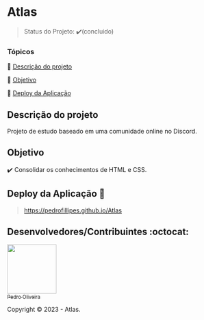 <h1>Atlas</h1> 

> Status do Projeto: :heavy_check_mark:(concluido)

### Tópicos 

:small_blue_diamond: [Descrição do projeto](#descrição-do-projeto)

:small_blue_diamond: [Objetivo](#objetivo)

:small_blue_diamond: [Deploy da Aplicação](#deploy-da-aplicação-dash)

## Descrição do projeto 

<p align="justify">
  Projeto de estudo baseado em uma comunidade online no Discord.
</p>

## Objetivo

:heavy_check_mark: Consolidar os conhecimentos de HTML e CSS.

## Deploy da Aplicação :dash:

> https://pedrofillipes.github.io/Atlas

## Desenvolvedores/Contribuintes :octocat:

[<img src="https://avatars.githubusercontent.com/u/117683583?s=400&u=a7f42af702bd8c10f87f21347a0c0530fe083b8e&v=4" width=115><br><sub>  Pedro Oliveira</sub>](https://github.com/pedrofillipes)

Copyright :copyright: 2023 - Atlas.
